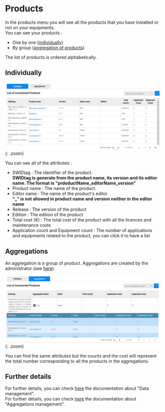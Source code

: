 <link rel="stylesheet" href="../../../../css/enlargeImage.css" />

# Products

In the products menu you will see all the products that you have installed or not on your equipments.  
You can see your products :  
- One by one ([individually](#individually))  
- By group ([aggregation of products](#aggregations))  

The list of products is ordered alphabetically.

## Individually

![select APM](../../../img/exploring/structure/productsu.jpg){: .zoom}

You can see all of the attributes :  
- SWIDtag : The identifier of the product.   
**SWIDtag is generate from the product name, its version and its editor name. The format is "prdoductName_editorName_version"**      
- Product name : The name of the product.  
- Editor name : The name of the product's editor     
**"_" is not allowed in product name and version neither in the editor name**   
- Release : The version of the product  
- Edition : The edition of the product  
- Total cost (€) : The total cost of the product with all the licences and maintenance costs  
- Application count and Equipment count : The number of applications and equipments related to the product, you can click it to have a list

## Aggregations

An aggregation is a group of product. Aggregations are created by the administrator (see [here](../../../managing/aggregationsManagement)).  

![select APM](../../../img/exploring/structure/productsAggu.jpg){: .zoom}

You can find the same attributes but the counts and the cost will represent the total number corresponding to all the products in the aggregations.

## Further details

For further details, you can check [here](../../../managing/genericTemplate) the documentation about "Data management".  
For further details, you can check [here](../../../managing/aggregationsManagement) the documentation about "Aggregations management".

<script src="../../../../js/zoomImage.js"></script>